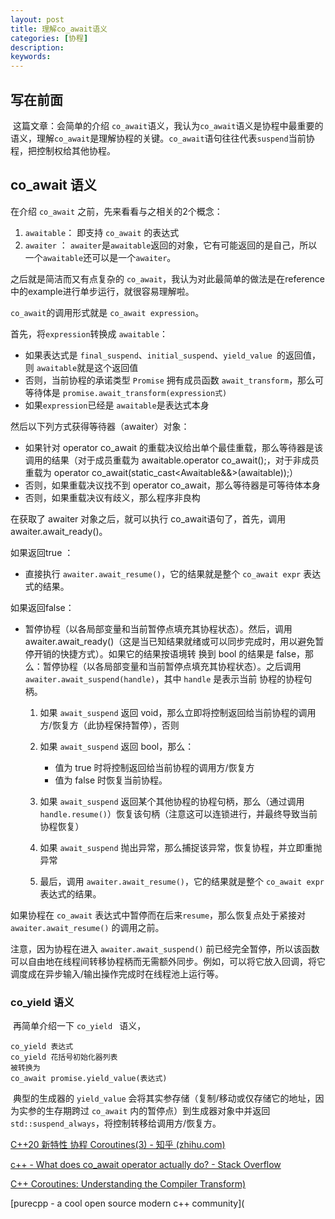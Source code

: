 ```yaml
---
layout: post
title: 理解co_await语义
categories: [协程]
description: 
keywords: 
---
```


## 写在前面

​	这篇文章：会简单的介绍 `co_await`语义，我认为`co_await`语义是协程中最重要的语义，理解`co_await`是理解协程的关键。`co_await`语句往往代表`suspend`当前协程，把控制权给其他协程。

## co_await 语义

在介绍 `co_await` 之前，先来看看与之相关的2个概念：

1. `awaitable`： 即支持 `co_await` 的表达式
2. `awaiter`  ： `awaiter`是`awaitable`返回的对象，它有可能返回的是自己，所以一个`awaitable`还可以是一个`awaiter`。

之后就是简洁而又有点复杂的 `co_await`，我认为对此最简单的做法是在reference中的example进行单步运行，就很容易理解啦。

`co_await`的调用形式就是 `co_await expression`。

首先，将`expression`转换成 `awaitable`：

+ 如果表达式是 `final_suspend`、`initial_suspend`、`yield_value `的返回值，则 `awaitable`就是这个返回值
+ 否则，当前协程的承诺类型 `Promise` 拥有成员函数 `await_transform`，那么可等待体是 `promise.await_transform(expression式)`
+ 如果`expression`已经是 `awaitable`是表达式本身

然后以下列方式获得等待器（awaiter）对象：

- 如果针对 operator co_await 的重载决议给出单个最佳重载，那么等待器是该调用的结果（对于成员重载为 awaitable.operator co_await();，对于非成员重载为 operator co_await(static_cast<Awaitable&&>(awaitable));）
- 否则，如果重载决议找不到 operator co_await，那么等待器是可等待体本身
- 否则，如果重载决议有歧义，那么程序非良构

在获取了 awaiter 对象之后，就可以执行 co_await语句了，首先，调用 awaiter.await_ready()。

如果返回true ：

+ 直接执行 `awaiter.await_resume()`，它的结果就是整个 `co_await expr` 表达式的结果。

如果返回false：

+ 暂停协程（以各局部变量和当前暂停点填充其协程状态）。然后，调用 awaiter.await_ready()（这是当已知结果就绪或可以同步完成时，用以避免暂停开销的快捷方式）。如果它的结果按语境转 	换到 bool 的结果是 false，那么：暂停协程（以各局部变量和当前暂停点填充其协程状态）。之后调用 `awaiter.await_suspend(handle)`，其中 `handle` 是表示当前	协程的协程句柄。

  1. 如果 `await_suspend` 返回 void，那么立即将控制返回给当前协程的调用方/恢复方（此协程保持暂停），否则
  2. 如果 `await_suspend` 返回 bool，那么：
     + 值为 true 时将控制返回给当前协程的调用方/恢复方
     + 值为 false 时恢复当前协程。

  3. 如果 `await_suspend` 返回某个其他协程的协程句柄，那么（通过调用 `handle.resume()`）恢复该句柄（注意这可以连锁进行，并最终导致当前协程恢复）

  4. 如果 `await_suspend` 抛出异常，那么捕捉该异常，恢复协程，并立即重抛异常

  5. 最后，调用 `awaiter.await_resume()`，它的结果就是整个 `co_await expr` 表达式的结果。

如果协程在 `co_await` 表达式中暂停而在后来`resume`，那么恢复点处于紧接对 `awaiter.await_resume()` 的调用之前。

注意，因为协程在进入 `awaiter.await_suspend()` 前已经完全暂停，所以该函数可以自由地在线程间转移协程柄而无需额外同步。例如，可以将它放入回调，将它调度成在异步输入/输出操作完成时在线程池上运行等。

### co_yield 语义

​	再简单介绍一下 `co_yield ` 语义，

```
co_yield 表达式		
co_yield 花括号初始化器列表	
被转换为
co_await promise.yield_value(表达式)
```

​	典型的生成器的 `yield_value` 会将其实参存储（复制/移动或仅存储它的地址，因为实参的生存期跨过 `co_await` 内的暂停点）到生成器对象中并返回 `std::suspend_always`，将控制转移给调用方/恢复方。


[C++20 新特性 协程 Coroutines(3) - 知乎 (zhihu.com)](https://zhuanlan.zhihu.com/p/356752742)

[c++ - What does co_await operator actually do? - Stack Overflow](https://stackoverflow.com/questions/50954609/what-does-co-await-operator-actually-do)

[C++ Coroutines: Understanding the Compiler Transform)](https://lewissbaker.github.io/2022/08/27/understanding-the-compiler-transform)

[purecpp - a cool open source modern c++ community](